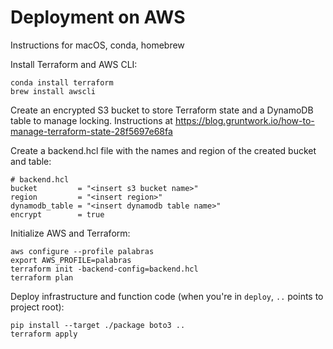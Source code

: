 # Deployment on AWS

Instructions for macOS, conda, homebrew

Install Terraform and AWS CLI:

```
conda install terraform
brew install awscli
```

Create an encrypted S3 bucket to store Terraform state and a DynamoDB table to manage locking. Instructions at https://blog.gruntwork.io/how-to-manage-terraform-state-28f5697e68fa

Create a backend.hcl file with the names and region of the created bucket and table:

```hcl
# backend.hcl
bucket         = "<insert s3 bucket name>"
region         = "<insert region>"
dynamodb_table = "<insert dynamodb table name>"
encrypt        = true
```

Initialize AWS and Terraform:

```
aws configure --profile palabras
export AWS_PROFILE=palabras
terraform init -backend-config=backend.hcl
terraform plan
```

Deploy infrastructure and function code (when you're in `deploy`, `..` points to project root):

```
pip install --target ./package boto3 ..
terraform apply
```